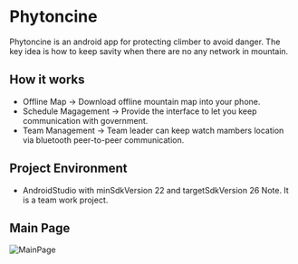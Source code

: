 # Phytoncine

Phytoncine is an android app for protecting climber to avoid danger. The key idea is how to keep savity when there are no any network in mountain.

## How it works ##
- Offline Map
-> Download offline mountain map into your phone.
- Schedule Magagement
-> Provide the interface to let you keep communication with government.
- Team Management
-> Team leader can keep watch mambers location via bluetooth peer-to-peer communication.

## Project Environment ##
- AndroidStudio with minSdkVersion 22 and targetSdkVersion 26
Note. It is a team work project.

## Main Page ##
![MainPage](https://lh4.googleusercontent.com/3sDfRSngyGuPz0Aioon3kgtgD7P40ziIn4MYtVIXg9LCq8YSKKWiT_ybp-imrS1JdUk=w2400 "MainPage")
